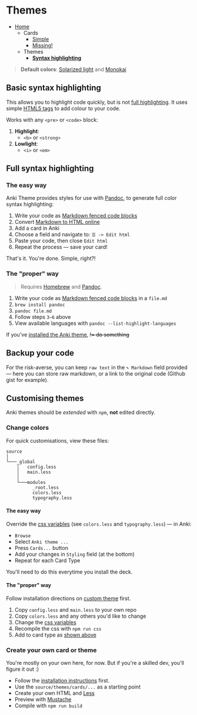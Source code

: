 # Themes

- [Home](../../../README.md)
    - Cards
      + [Simple](../simple/index.md)
      + [Missing!](../missing/index.md)
    - Themes
      + **[Syntax highlighting](../highlight/index.md)**


> **Default colors**: [Solarized light](https://ethanschoonover.com/solarized/) and [Monokai](https://www.monokai.pro)



## Basic syntax highlighting

This allows you to highlight code quickly, but is not [full highlighting](#full-syntax-highlighting). It uses simple [HTML5 tags](https://developer.mozilla.org/en/docs/Web/HTML/Element) to add colour to your code.

Works with any `<pre>` or `<code>` block:

1. **Highlight**:
    + `<b>` or `<strong>`
2. **Lowlight**:
    + `<i>` or `<em>`



## Full syntax highlighting

### The easy way

Anki Theme provides styles for use with [Pandoc](https://pandoc.org/try/), to generate full color syntax highlighting: 

1. Write your code as [Markdown fenced code blocks](https://help.github.com/articles/github-flavored-markdown/#fenced-code-blocks)
2. Convert [Markdown to HTML online](https://bit.ly/2XURJkd)
3. Add a card in Anki
4. Choose a field and navigate to: `☰ -> Edit html`
5. Paste your code, then close `Edit html`
6. Repeat the process — save your card!

That's it. You're done. Simple, right?!

### The "proper" way

> Requires [Homebrew](https://brew.sh) and [Pandoc](https://pandoc.org/).

1. Write your code as [Markdown fenced code blocks](https://help.github.com/articles/github-flavored-markdown/#fenced-code-blocks) in a `file.md`
2. `brew install pandoc`
3. `pandoc file.md`
4. Follow steps `3—6` above
5. View available languages with `pandoc --list-highlight-languages`

If you've [installed the Anki theme](../../../README.md#advanced), <s>!= do something</s>


## Backup your code

For the risk-averse, you can keep `raw text` in the `✎ Markdown` field provided — here you can store raw markdown, or a link to the original code (Github gist for example).



## Customising themes

Anki themes should be _extended_ with `npm`, **not** edited directly.

### Change colors

For quick customisations, view these files:

```text
source
│
└───_global
    │   config.less
    │   main.less
    │
    └───modules
          _root.less
          colors.less
          typography.less
```

#### The easy way

Override the [css variables](https://developer.mozilla.org/en-US/docs/Web/CSS/Using_CSS_custom_properties) (see `colors.less` and `typography.less`) — in Anki:

- `Browse`
- Select `Anki theme ...`
- Press `Cards...` button
- Add your changes in `Styling` field (at the bottom)
- Repeat for each Card Type

You'll need to do this everytime you install the deck.

#### The "proper" way

Follow installation directions on [custom theme](../../../README.md#advanced) first.

1. Copy `config.less` and `main.less` to your own repo
2. Copy `colors.less` and any others you'd like to change
2. Change the [css variables](../source/_global/_root.less)
3. Recompile the css with `npm run css`
4. Add to card type as [shown above](#css-variables)


### Create your own card or theme

You're mostly on your own here, for now. But if you're a skilled dev, you'll figure it out :)

- Follow the [installation instructions](../../../README.md#advanced) first.
- Use the `source/themes/cards/...` as a starting point
- Create your own HTML and [Less](http://lesscss.org)
- Preview with [Mustache](https://www.npmjs.com/package/mustache)
- Compile with `npm run build`

